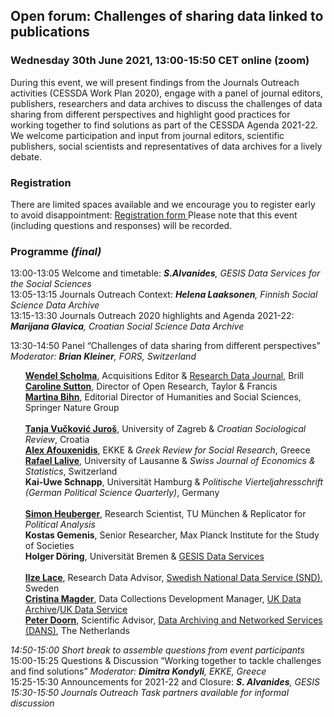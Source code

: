 <html>
  <head>
    <title>Journals Outreach open forum (30.06.2021)</title>
  </head>
  <body>
  <h2>Open forum: Challenges of sharing data linked to publications</h2>
  <h3>Wednesday 30th June 2021, 13:00-15:50 CET online (zoom)</h3>
  <p>During this event, we will present findings from the Journals Outreach activities (CESSDA Work Plan 2020), engage with a panel of journal editors, publishers, researchers and data archives to discuss the challenges of data sharing from different perspectives and highlight  good practices for working together to find solutions as part of the CESSDA Agenda 2021-22. We welcome participation and input from journal editors, scientific publishers, social scientists and representatives of data archives for a lively debate.</p>

  <h3>Registration</h3>
  <p>There are limited spaces available and we encourage you to register early to avoid disappointment: <a href="https://us02web.zoom.us/meeting/register/tZctdOyhqT4tH9DubmQ3qKwI8_s1lxkQ4xhx" target="_blank"> Registration form </a> 
    Please note that this event (including questions and responses) will be recorded.<br>
    
  <h3>Programme <i>(final)</i></h3>
  <p>
  13:00-13:05	Welcome and timetable: <i><b>S.Alvanides</b>, GESIS Data Services for the Social Sciences</i> <br>
  13:05-13:15	Journals Outreach Context: <i><b>Helena Laaksonen</b>, Finnish Social Science Data Archive</i> <br>
  13:15-13:30	Journals Outreach 2020 highlights and Agenda 2021-22: <i><b>Marijana Glavica</b>, Croatian Social Science Data Archive</i> <br>
  <p>
  13:30-14:50  Panel “Challenges of data sharing from different perspectives” <i>Moderator: <b>Brian Kleiner</b>, FORS, Switzerland</i>
    
<ul>
    <b><a href="mailto:scholma@brill.com">Wendel Scholma</a></b>, Acquisitions Editor & <a href="http://www.brill.com/rdj" target="_blank">Research Data Journal</a>, Brill <br>
    <b><a href="mailto:caroline.sutton@informa.com">Caroline Sutton</a></b>, Director of Open Research, Taylor & Francis <br>
    <b><a href="mailto:martina.bihn@springernature.com">Martina Bihn</a></b>, Editorial Director of Humanities and Social Sciences, Springer Nature Group <br>
<br>
    <b><a href="mailto:tanja.vuckovic.juros@gmail.com">Tanja Vučković Juroš</a></b>, University of Zagreb & <i>Croatian Sociological Review</i>, Croatia <br>
    <b><a href="mailto:afouxenidis@ekke.gr">Alex Afouxenidis</a></b>, EKKE & <i>Greek Review for Social Research</i>, Greece <br>
    <b><a href="mailto:rafael.lalive@unil.ch">Rafael Lalive</a></b>, University of Lausanne & <i>Swiss Journal of Economics & Statistics</i>, Switzerland <br>
    <b>Kai-Uwe Schnapp</b>, Universität Hamburg & <i>Politische Vierteljahresschrift (German Political Science Quarterly)</i>, Germany <br>
<br>
    <b><a href="mailto:heuberger.simon@gmail.com">Simon Heuberger</a></b>, Research Scientist, TU München & Replicator for <i>Political Analysis</i> <br>
    <b>Kostas Gemenis</b>, Senior Researcher, Max Planck Institute for the Study of Societies <br>
    <b>Holger Döring</b>, Universität Bremen & <a href="https://www.gesis.org/en/institute/departments/data-services-for-the-social-sciences" target="_blank">GESIS Data Services</a> <br>
<br>
    <b><a href="mailto:ilze.lace@snd.gu.se">Ilze Lace</a></b>, Research Data Advisor,
      <a href="https://snd.gu.se/en" target="_blank">Swedish National Data Service (SND)</a>, Sweden <br>
    <b><a href="mailto:dcmagd@essex.ac.uk">Cristina Magder</a></b>, Data Collections Development Manager,
      <a href="https://www.data-archive.ac.uk" target="_blank">UK Data Archive</a>/<a href="https://www.ukdataservice.ac.uk" target="_blank">UK Data Service</a> <br>
    <b><a href="mailto:peter.doorn@dans.knaw.nl">Peter Doorn</a></b>, Scientific Advisor,
      <a href="https://dans.knaw.nl" target="_blank">Data Archiving and Networked Services (DANS)</a>, The Netherlands <br>
</ul>
    
  <p>
  <i>14:50-15:00 Short break to assemble questions from event participants</i> <br>
  15:00-15:25 Questions & Discussion “Working together to tackle challenges and find solutions” <i>Moderator: <b>Dimitra Kondyli</b>, EKKE, Greece</i><br>
  15:25-15:30	Announcements for 2021-22 and Closure: <i><b>S. Alvanides</b>, GESIS</i> <br>
  <i>15:30-15:50	Journals Outreach Task partners available for informal discussion</i> <br>                                                                                          

